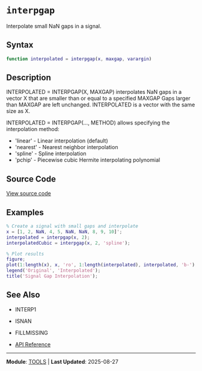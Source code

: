 # `interpgap`

Interpolate small NaN gaps in a signal.

## Syntax

```matlab
function interpolated = interpgap(x, maxgap, varargin)
```

## Description

INTERPOLATED = INTERPGAP(X, MAXGAP) interpolates NaN gaps in a vector X that are smaller than or equal to a specified MAXGAP Gaps larger than MAXGAP are left unchanged. INTERPOLATED is a vector with the same size as X.

INTERPOLATED = INTERPGAP(..., METHOD) allows specifying the interpolation
method:
- 'linear'   - Linear interpolation (default)
- 'nearest'  - Nearest neighbor interpolation
- 'spline'   - Spline interpolation
- 'pchip'    - Piecewise cubic Hermite interpolating polynomial

## Source Code

[View source code](https://github.com/BSICoS/biosigmat/tree/main/src/tools/interpgap.m)

## Examples

```matlab
% Create a signal with small gaps and interpolate
x = [1, 2, NaN, 4, 5, NaN, NaN, 8, 9, 10]';
interpolated = interpgap(x, 2);
interpolatedCubic = interpgap(x, 2, 'spline');

% Plot results
figure;
plot(1:length(x), x, 'ro', 1:length(interpolated), interpolated, 'b-');
legend('Original', 'Interpolated');
title('Signal Gap Interpolation');
```

## See Also

- INTERP1
- ISNAN
- FILLMISSING

- [API Reference](../index.md)

---

**Module**: [TOOLS](index.md) | **Last Updated**: 2025-08-27
